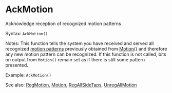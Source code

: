 # AckMotion

Acknowledge reception of recognized motion patterns

Syntax: `AckMotion()`

Notes: This function tells  the system you have received and served all recognized [motion patterns](/api-native-functions/motion-pattern-type-list-definition.md) previously obtained from [Motion()](/api-native-functions/motion.md) and therefore any new motion pattern can be recognized. If this function is not called, bits on output from `Motion()` remain set as if there is still some pattern presented.

Example: `AckMotion()`

See also: [RegMotion](/api-native-functions/regmotion.md), [Motion](/api-native-functions/motion.md), [RegAllSideTaps](/api-native-functions/regallsidetaps.md), [UnregAllMotion](/api-native-functions/unregallmotion.md)